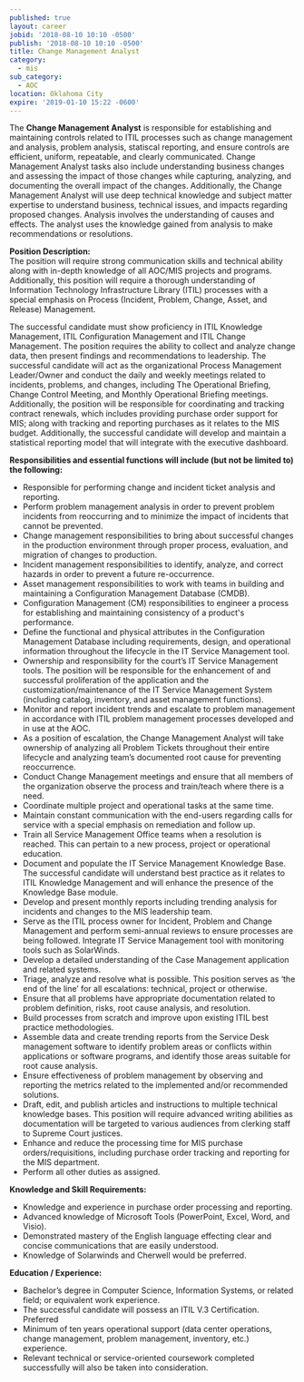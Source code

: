 ```yaml
---
published: true
layout: career
jobid: '2018-08-10 10:10 -0500'
publish: '2018-08-10 10:10 -0500'
title: Change Management Analyst
category:
  - mis
sub_category:
  - AOC
location: Oklahoma City
expire: '2019-01-10 15:22 -0600'
---
```

The **Change Management Analyst** is responsible for establishing and maintaining controls related to ITIL processes such as change management and analysis, problem analysis, statiscal reporting, and ensure controls are efficient, uniform, repeatable, and clearly communicated. Change Management Analyst tasks also include understanding business changes and assessing the impact of those changes while capturing, analyzing, and documenting the overall impact of the changes. Additionally, the Change Management Analyst will use deep technical knowledge and subject matter expertise to understand business, technical issues, and impacts regarding proposed changes. Analysis involves the understanding of causes and effects. The analyst uses the knowledge gained from analysis to make recommendations or resolutions.

**Position Description:**  
The position will require strong communication skills and technical ability along with in-depth knowledge of all AOC/MIS projects and programs. Additionally, this position will require a thorough understanding of Information Technology Infrastructure Library (ITIL) processes with a special emphasis on Process (Incident, Problem, Change, Asset, and Release) Management. 

The successful candidate must show proficiency in ITIL Knowledge Management, ITIL Configuration Management and ITIL Change Management. The position requires the ability to collect and analyze change data, then present findings and recommendations to leadership. The successful candidate will act as the organizational Process Management Leader/Owner and conduct the daily and weekly meetings related to incidents, problems, and changes, including The Operational Briefing, Change Control Meeting, and Monthly Operational Briefing meetings.   Additionally, the position will be responsible for coordinating and tracking contract renewals, which includes providing purchase order support for MIS; along with tracking and reporting purchases as it relates to the MIS budget.  Additionally, the successful candidate will develop and maintain a statistical reporting model that will integrate with the executive dashboard.

**Responsibilities and essential functions will include (but not be limited to) the following:**  
- Responsible for performing change and incident ticket analysis and reporting.
- Perform problem management analysis in order to prevent problem incidents from reoccurring and to minimize the impact of incidents that cannot be prevented.
- Change management responsibilities to bring about successful changes in the production environment through proper process, evaluation, and migration of changes to production.
- Incident management responsibilities to identify, analyze, and correct hazards in order to prevent a future re-occurrence.
- Asset management responsibilities to work with teams in building and maintaining a Configuration Management Database (CMDB).
- Configuration Management (CM) responsibilities to engineer a process for establishing and maintaining consistency of a product's performance.
- Define the functional and physical attributes in the Configuration Management Database including requirements, design, and operational information throughout the lifecycle in the IT Service Management tool.
- Ownership and responsibility for the court’s IT Service Management tools. The position will be responsible for the enhancement of and successful proliferation of the application and the customization/maintenance of the IT Service Management System (including catalog, inventory, and asset management functions).
- Monitor and report incident trends and escalate to problem management in accordance with ITIL problem management processes developed and in use at the AOC.
- As a position of escalation, the Change Management Analyst will take ownership of analyzing all Problem Tickets throughout their entire lifecycle and analyzing team’s documented root cause for preventing reoccurrence. 
- Conduct Change Management meetings and ensure that all members of the organization observe the process and train/teach where there is a need.
- Coordinate multiple project and operational tasks at the same time.
- Maintain constant communication with the end-users regarding calls for service with a special emphasis on remediation and follow up. 
- Train all Service Management Office teams when a resolution is reached. This can pertain to a new process, project or operational education.
- Document and populate the IT Service Management Knowledge Base. The successful candidate will understand best practice as it relates to ITIL Knowledge Management and will enhance the presence of the Knowledge Base module. 
- Develop and present monthly reports including trending analysis for incidents and changes to the MIS leadership team.
- Serve as the ITIL process owner for Incident, Problem and Change Management and perform semi-annual reviews to ensure processes are being followed. Integrate IT Service Management tool with monitoring tools such as SolarWinds.
- Develop a detailed understanding of the Case Management application and related systems.
- Triage, analyze and resolve what is possible. This position serves as ‘the end of the line’ for all escalations: technical, project or otherwise.
- Ensure that all problems have appropriate documentation related to problem definition, risks, root cause analysis, and resolution.
- Build processes from scratch and improve upon existing ITIL best practice methodologies. 
- Assemble data and create trending reports from the Service Desk management software to identify problem areas or conflicts within applications or software programs, and identify those areas suitable for root cause analysis.
- Ensure effectiveness of problem management by observing and reporting the metrics related to the implemented and/or recommended solutions.
- Draft, edit, and publish articles and instructions to multiple technical knowledge bases.  This position will require advanced writing abilities as documentation will be targeted to various audiences from clerking staff to Supreme Court justices.
- Enhance and reduce the processing time for MIS purchase orders/requisitions, including purchase order tracking and reporting for the MIS department.
- Perform all other duties as assigned.

**Knowledge and Skill Requirements:**  
- Knowledge and experience in purchase order processing and reporting.
- Advanced knowledge of Microsoft Tools (PowerPoint, Excel, Word, and Visio).
- Demonstrated mastery of the English language effecting clear and concise communications that are easily understood.
- Knowledge of Solarwinds and Cherwell would be preferred.

**Education / Experience:**  
- Bachelor’s degree in Computer Science, Information Systems, or related field; or equivalent work experience.
- The successful candidate will possess an ITIL V.3 Certification.  Preferred
- Minimum of ten years operational support (data center operations, change management, problem management, inventory, etc.) experience.
- Relevant technical or service-oriented coursework completed successfully will also be taken into consideration.
